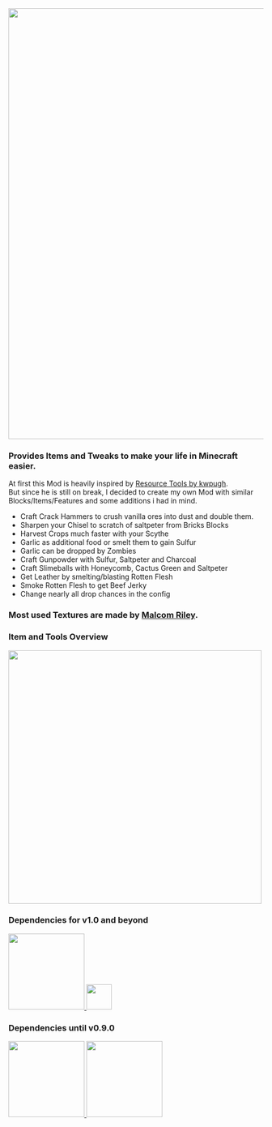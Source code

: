 <center>
<img src=https://cdn-raw.modrinth.com/data/hwfBSwLz/images/a91fc8d68e218149ed11021f09466b8f8e3077fb.png width=850px>
</center>


### Provides Items and Tweaks to make your life in Minecraft easier.

At first this Mod is heavily inspired by [Resource Tools by kwpugh](https://www.curseforge.com/minecraft/mc-mods/resource-tools-fabric). <br>
But since he is still on break, I decided to create my own Mod with similar Blocks/Items/Features and some additions i had in mind.

- Craft Crack Hammers to crush vanilla ores into dust and double them.
- Sharpen your Chisel to scratch of saltpeter from Bricks Blocks
- Harvest Crops much faster with your Scythe
- Garlic as additional food or smelt them to gain Sulfur
- Garlic can be dropped by Zombies
- Craft Gunpowder with Sulfur, Saltpeter and Charcoal
- Craft Slimeballs with Honeycomb, Cactus Green and Saltpeter
- Get Leather by smelting/blasting Rotten Flesh
- Smoke Rotten Flesh to get Beef Jerky
- Change nearly all drop chances in the config

### Most used Textures are made by [Malcom Riley](https://github.com/malcolmriley/unused-textures).

### Item and Tools Overview

<img src=https://cdn.modrinth.com/data/hwfBSwLz/images/d7abbf1f06291d2a19a3418ca7f61eca70cf96a3.png width=500px>

### Dependencies for v1.0 and beyond
<a href=https://modrinth.com/mod/fabric-api>
<img src=https://i.imgur.com/Ol1Tcf8.png width=150px>
</a>
<a href=https://modrinth.com/mod/forge-config-api-port>
<img src=https://cdn.modrinth.com/data/ohNO6lps/icon.png width=50px>
</a>

### Dependencies until v0.9.0
<a href=https://modrinth.com/mod/fabric-api>
<img src=https://i.imgur.com/Ol1Tcf8.png width=150px>
</a>
<a href=https://modrinth.com/mod/cloth-config>
<img src=https://i.imgur.com/7weZ8uu.png width=150px>
</a>
